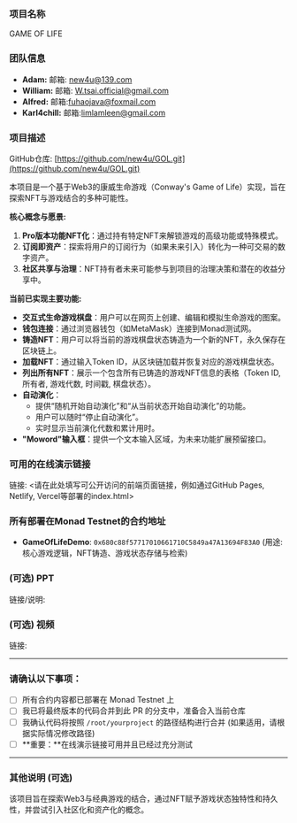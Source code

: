 ### 项目名称
GAME OF LIFE

### 团队信息
- **Adam:** 邮箱: new4u@139.com
- **William:** 邮箱: W.tsai.official@gmail.com
- **Alfred:** 邮箱:fuhaojava@foxmail.com
- **Karl4chill:** 邮箱:limlamleen@gmail.com

### 项目描述
GitHub仓库: [https://github.com/new4u/GOL.git](https://github.com/new4u/GOL.git)

本项目是一个基于Web3的康威生命游戏（Conway's Game of Life）实现，旨在探索NFT与游戏结合的多种可能性。

**核心概念与愿景:**
1.  **Pro版本功能NFT化**：通过持有特定NFT来解锁游戏的高级功能或特殊模式。
2.  **订阅即资产**：探索将用户的订阅行为（如果未来引入）转化为一种可交易的数字资产。
3.  **社区共享与治理**：NFT持有者未来可能参与到项目的治理决策和潜在的收益分享中。

**当前已实现主要功能:**
*   **交互式生命游戏棋盘**：用户可以在网页上创建、编辑和模拟生命游戏的图案。
*   **钱包连接**：通过浏览器钱包（如MetaMask）连接到Monad测试网。
*   **铸造NFT**：用户可以将当前的游戏棋盘状态铸造为一个新的NFT，永久保存在区块链上。
*   **加载NFT**：通过输入Token ID，从区块链加载并恢复对应的游戏棋盘状态。
*   **列出所有NFT**：展示一个包含所有已铸造的游戏NFT信息的表格（Token ID, 所有者, 游戏代数, 时间戳, 棋盘状态）。
*   **自动演化**：
    *   提供“随机开始自动演化”和“从当前状态开始自动演化”的功能。
    *   用户可以随时“停止自动演化”。
    *   实时显示当前演化代数和累计用时。
*   **"Moword"输入框**：提供一个文本输入区域，为未来功能扩展预留接口。

### 可用的在线演示链接
链接: <请在此处填写可公开访问的前端页面链接，例如通过GitHub Pages, Netlify, Vercel等部署的index.html>

### 所有部署在Monad Testnet的合约地址
- **GameOfLifeDemo**: `0x680c88f57717010661710C5849a47A13694F83A0` (用途: 核心游戏逻辑，NFT铸造、游戏状态存储与检索)

### (可选) PPT
链接/说明:

### (可选) 视频
链接:

---

### 请确认以下事项：

- [ ] 所有合约内容都已部署在 Monad Testnet 上
- [ ] 我已将最终版本的代码合并到此 PR 的分支中，准备合入当前仓库
- [ ] 我确认代码将按照 `/root/yourproject` 的路径结构进行合并 (如果适用，请根据实际情况修改路径)
- [ ] **重要：**在线演示链接可用并且已经过充分测试

---

### 其他说明 (可选)
该项目旨在探索Web3与经典游戏的结合，通过NFT赋予游戏状态独特性和持久性，并尝试引入社区化和资产化的概念。